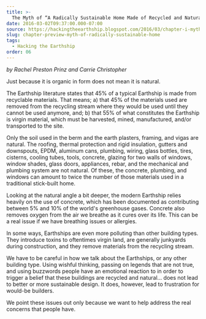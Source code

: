 ```yaml
---
title: >-
  The Myth of “A Radically Sustainable Home Made of Recycled and Natural Materials…”
date: 2016-03-02T09:37:00.000-07:00
source: https://hackingtheearthship.blogspot.com/2016/03/chapter-i-myth-of-radically-sustainable.html
slug: chapter-preview-myth-of-radically-sustainable-home
tags:
  - Hacking the Earthship
order: 06
---
```


_by Rachel Preston Prinz and Carrie Christopher_

Just because it is organic in form does not mean it is natural. 

The Earthship literature states that 45% of a typical Earthship is made from recyclable materials. That means; a) that 45% of the materials used are removed from the recycling stream where they would be used until they cannot be used anymore, and; b) that 55% of what constitutes the Earthship is virgin material, which must be harvested, mined, manufactured, and/or transported to the site. 

Only the soil used in the berm and the earth plasters, framing, and vigas are natural. The roofing, thermal protection and rigid insulation, gutters and downspouts, EPDM, aluminum cans, plumbing, wiring, glass bottles, tires, cisterns, cooling tubes, tools, concrete, glazing for two walls of windows, window shades, glass doors, appliances, rebar, and the mechanical and plumbing system are not natural. Of these, the concrete, plumbing, and windows can amount to twice the number of those materials used in a traditional stick-built home.

Looking at the natural angle a bit deeper, the modern Earthship relies heavily on the use of concrete, which has been documented as contributing between 5% and 10% of the world's greenhouse gases. Concrete also removes oxygen from the air we breathe as it cures over its life. This can be a real issue if we have breathing issues or allergies.

In some ways, Earthships are even more polluting than other building types. They introduce toxins to oftentimes virgin land, are generally junkyards during construction, and they remove materials from the recycling stream. 

We have to be careful in how we talk about the Earthships, or any other building type. Using wishful thinking, passing on legends that are not true, and using buzzwords people have an emotional reaction to in order to trigger a belief that these buildings are recycled and natural… does not lead to better or more sustainable design. It does, however, lead to frustration for would-be builders.

We point these issues out only because we want to help address the real concerns that people have.
